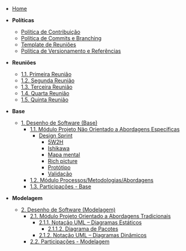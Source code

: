 <!-- docs/_sidebar.md -->

- [Home](README.md)
<!-- - [Diretrizes](/Diretrizes/Diretrizes.md) -->


- **Políticas**
  - [Política de Contribuição](/Politicas/Contribuicao.md)
  - [Política de Commits e Branching](/Politicas/Commits.md)
  - [Template de Reuniões](/Politicas/Reunioes.md)
  - [Política de Versionamento e Referências](/Politicas/Versionamento.md)

- **Reuniões**
  - [1.1. Primeira Reunião](/Atas/Reuniao_07-09-23.md)
  - [1.2. Segunda Reunião](/Atas/Reuniao_09-09-23.md)
  - [1.3. Terceira Reunião](/Atas/Reuniao_12-09-23.md)
  - [1.4. Quarta Reunião](/Atas/Reuniao_14-09-23.md)
  - [1.5. Quinta Reunião](/Atas/Reuniao_03-10-23.md)

- **Base**
  - [1. Desenho de Software (Base)](/Base/1.Base.md)
    - [1.1. Módulo Projeto Não Orientado a Abordagens Específicas](/Base/1.1.AbordagemNaoEspecifica.md)
      - [Design Sprint](/Base/Artefatos/DesignSprint.md)
        - [5W2H](/Base/Artefatos/5W2H.md)
        - [Ishikawa](/Base/Artefatos/DiagramaIshikawa.md)
        - [Mapa mental](/Base/Artefatos/mapa-mental.md)
        - [Rich picture](/Base/Artefatos/RichPic.md)
        - [Protótipo](/Base/Artefatos/Prototipacao.md)
        - [Validação](/Base/Artefatos/Validacao_Entrevista.md)
    - [1.2. Módulo Processos/Metodologias/Abordagens](/Base/1.2.ProcessosMetodologiasAbordagens.md)
    - [1.3. Participações - Base](/Base/1.3.ParticipacoesBase.md)

- **Modelagem**
  - [2. Desenho de Software (Modelagem)](/Modelagem/2.Modelagem.md)
    - [2.1. Módulo Projeto Orientado a Abordagens Tradicionais](/Modelagem/2.1.ModelagemTradicional.md)
      - [2.1.1. Notação UML – Diagramas Estáticos](/Modelagem/2.1.1.UMLEstaticos.md)
        - [2.1.1.2. Diagrama de Pacotes](/Modelagem/Artefatos/DiagramadePacotes.md)
      - [2.1.2. Notação UML – Diagramas Dinâmicos](/Modelagem/2.1.2.UMLDinamicos.md)
    - [2.2. Participações - Modelagem](/Modelagem/2.2.ParticipacoesModelagem.md)

<!--
- **Padrões de Projeto**
  - [3. Desenho de Software (Padrões de Projeto)](/PadroesDeProjeto/3.PadroesDeProjeto.md)
    - [Avaliado via Prova]

- **Arquitetura de Software & Reutilização**
  - [4. Desenho de Software (Arquitetura & Reutilização de Software)](/ArquiteturaReutilizacao/4.ArquiteturaReutilizacao.md)
    - [4.1. Módulo Estilos e Padrões Arquiteturais](/ArquiteturaReutilizacao/4.1.PadroesArquiteturais.md)
    - [4.2. Módulo Reutilização de Software](/ArquiteturaReutilizacao/4.2.ReutilizacaoDeSoftware.md)
    - [4.3. Participações - Arquitetura & Reutilização de Software](/ArquiteturaReutilizacao/4.3.ParticipacoesArqReutilizacao.md)
-->